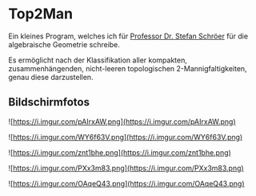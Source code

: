 # Top2Man

Ein kleines Program, welches ich für
[Professor Dr. Stefan Schröer](http://reh.math.uni-duesseldorf.de/~schroeer/)
für die algebraische Geometrie schreibe.

Es ermöglicht nach der Klassifikation aller kompakten,
zusammenhängenden, nicht-leeren topologischen 2-Mannigfaltigkeiten,
genau diese darzustellen.

## Bildschirmfotos

![https://i.imgur.com/pAIrxAW.png](https://i.imgur.com/pAIrxAW.png)

![https://i.imgur.com/WY6f63V.png](https://i.imgur.com/WY6f63V.png)

![https://i.imgur.com/znt1bhe.png](https://i.imgur.com/znt1bhe.png)

![https://i.imgur.com/PXx3m83.png](https://i.imgur.com/PXx3m83.png)

![https://i.imgur.com/OAqeQ43.png](https://i.imgur.com/OAqeQ43.png)
